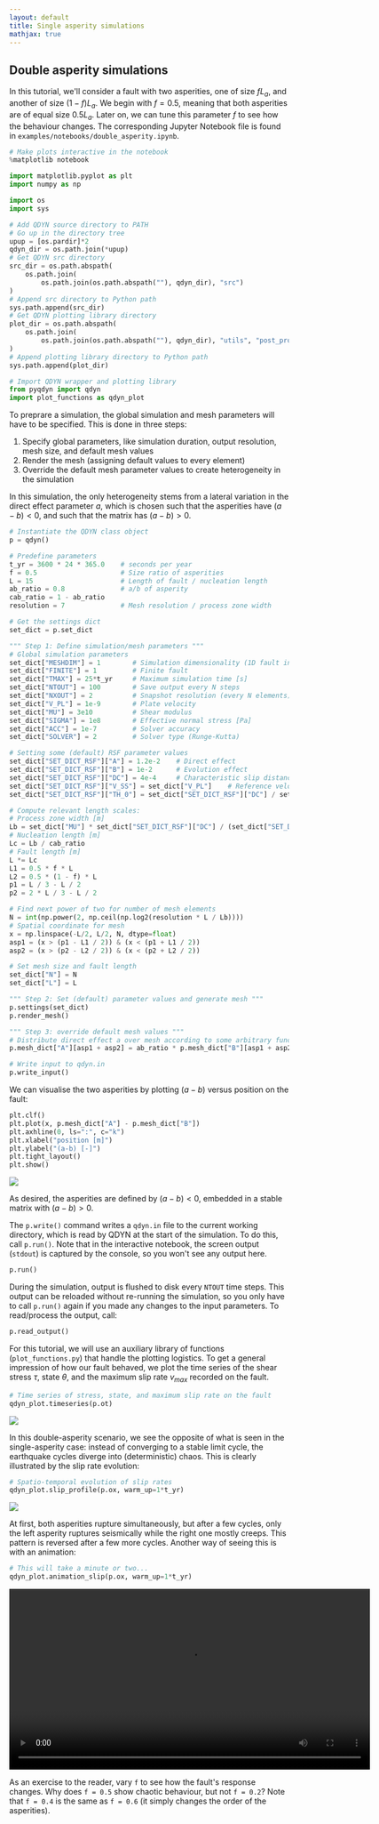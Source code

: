 ```yaml
---
layout: default
title: Single asperity simulations
mathjax: true
---
```


## Double asperity simulations

In this tutorial, we'll consider a fault with two asperities, one of size $f L_a$, and another of size $(1-f)L_a$. We begin with $f = 0.5$, meaning that both asperities are of equal size $0.5 L_a$. Later on, we can tune this parameter $f$ to see how the behaviour changes. The corresponding Jupyter Notebook file is found in `examples/notebooks/double_asperity.ipynb`.

```python
# Make plots interactive in the notebook
%matplotlib notebook

import matplotlib.pyplot as plt
import numpy as np

import os
import sys

# Add QDYN source directory to PATH
# Go up in the directory tree
upup = [os.pardir]*2
qdyn_dir = os.path.join(*upup)
# Get QDYN src directory
src_dir = os.path.abspath(
    os.path.join(
        os.path.join(os.path.abspath(""), qdyn_dir), "src")
)
# Append src directory to Python path
sys.path.append(src_dir)
# Get QDYN plotting library directory
plot_dir = os.path.abspath(
    os.path.join(
        os.path.join(os.path.abspath(""), qdyn_dir), "utils", "post_processing")
)
# Append plotting library directory to Python path
sys.path.append(plot_dir)

# Import QDYN wrapper and plotting library
from pyqdyn import qdyn
import plot_functions as qdyn_plot
```

To preprare a simulation, the global simulation and mesh parameters will have to be specified. This is done in three steps: 

1. Specify global parameters, like simulation duration, output resolution, mesh size, and default mesh values
2. Render the mesh (assigning default values to every element)
3. Override the default mesh parameter values to create heterogeneity in the simulation

In this simulation, the only heterogeneity stems from a lateral variation in the direct effect parameter $a$, which is chosen such that the asperities have $(a-b) < 0$, and such that the matrix has $(a - b) > 0$.

```python
# Instantiate the QDYN class object
p = qdyn()

# Predefine parameters
t_yr = 3600 * 24 * 365.0    # seconds per year
f = 0.5                     # Size ratio of asperities
L = 15                      # Length of fault / nucleation length
ab_ratio = 0.8              # a/b of asperity
cab_ratio = 1 - ab_ratio
resolution = 7              # Mesh resolution / process zone width

# Get the settings dict
set_dict = p.set_dict

""" Step 1: Define simulation/mesh parameters """
# Global simulation parameters
set_dict["MESHDIM"] = 1        # Simulation dimensionality (1D fault in 2D medium)
set_dict["FINITE"] = 1         # Finite fault
set_dict["TMAX"] = 25*t_yr     # Maximum simulation time [s]
set_dict["NTOUT"] = 100        # Save output every N steps
set_dict["NXOUT"] = 2          # Snapshot resolution (every N elements)
set_dict["V_PL"] = 1e-9        # Plate velocity
set_dict["MU"] = 3e10          # Shear modulus
set_dict["SIGMA"] = 1e8        # Effective normal stress [Pa]
set_dict["ACC"] = 1e-7         # Solver accuracy
set_dict["SOLVER"] = 2         # Solver type (Runge-Kutta)

# Setting some (default) RSF parameter values
set_dict["SET_DICT_RSF"]["A"] = 1.2e-2    # Direct effect
set_dict["SET_DICT_RSF"]["B"] = 1e-2      # Evolution effect
set_dict["SET_DICT_RSF"]["DC"] = 4e-4     # Characteristic slip distance
set_dict["SET_DICT_RSF"]["V_SS"] = set_dict["V_PL"]    # Reference velocity [m/s]
set_dict["SET_DICT_RSF"]["TH_0"] = set_dict["SET_DICT_RSF"]["DC"] / set_dict["V_PL"]    # Initial state [s]

# Compute relevant length scales:
# Process zone width [m]
Lb = set_dict["MU"] * set_dict["SET_DICT_RSF"]["DC"] / (set_dict["SET_DICT_RSF"]["B"] * set_dict["SIGMA"])
# Nucleation length [m]
Lc = Lb / cab_ratio
# Fault length [m]
L *= Lc
L1 = 0.5 * f * L
L2 = 0.5 * (1 - f) * L
p1 = L / 3 - L / 2
p2 = 2 * L / 3 - L / 2

# Find next power of two for number of mesh elements
N = int(np.power(2, np.ceil(np.log2(resolution * L / Lb))))
# Spatial coordinate for mesh
x = np.linspace(-L/2, L/2, N, dtype=float)
asp1 = (x > (p1 - L1 / 2)) & (x < (p1 + L1 / 2))
asp2 = (x > (p2 - L2 / 2)) & (x < (p2 + L2 / 2))

# Set mesh size and fault length
set_dict["N"] = N
set_dict["L"] = L

""" Step 2: Set (default) parameter values and generate mesh """
p.settings(set_dict)
p.render_mesh()

""" Step 3: override default mesh values """
# Distribute direct effect a over mesh according to some arbitrary function
p.mesh_dict["A"][asp1 + asp2] = ab_ratio * p.mesh_dict["B"][asp1 + asp2]

# Write input to qdyn.in
p.write_input()
```

We can visualise the two asperities by plotting $(a-b)$ versus position on the fault:
```python
plt.clf()
plt.plot(x, p.mesh_dict["A"] - p.mesh_dict["B"])
plt.axhline(0, ls=":", c="k")
plt.xlabel("position [m]")
plt.ylabel("(a-b) [-]")
plt.tight_layout()
plt.show()
```

![](img/tutorials/double_asperity/asperities_a-b.png)

As desired, the asperities are defined by $(a-b) < 0$, embedded in a stable matrix with $(a-b) > 0$.

The `p.write()` command writes a `qdyn.in` file to the current working directory, which is read by QDYN at the start of the simulation. To do this, call `p.run()`. Note that in the interactive notebook, the screen output (`stdout`) is captured by the console, so you won't see any output here.

```python
p.run()
```
During the simulation, output is flushed to disk every `NTOUT` time steps. This output can be reloaded without re-running the simulation, so you only have to call `p.run()` again if you made any changes to the input parameters. To read/process the output, call:
```python
p.read_output()
```

For this tutorial, we will use an auxiliary library of functions (`plot_functions.py`) that handle the plotting logistics. To get a general impression of how our fault behaved, we plot the time series of the shear stress $\tau$, state $\theta$, and the maximum slip rate $v_{max}$ recorded on the fault.

```python
# Time series of stress, state, and maximum slip rate on the fault
qdyn_plot.timeseries(p.ot)
```

![](img/tutorials/double_asperity/timeseries.png)

In this double-asperity scenario, we see the opposite of what is seen in the single-asperity case: instead of converging to a stable limit cycle, the earthquake cycles diverge into (deterministic) chaos. This is clearly illustrated by the slip rate evolution:

```python
# Spatio-temporal evolution of slip rates
qdyn_plot.slip_profile(p.ox, warm_up=1*t_yr)
```

![](img/tutorials/double_asperity/slip_map.png)

At first, both asperities rupture simultaneously, but after a few cycles, only the left asperity ruptures seismically while the right one mostly creeps. This pattern is reversed after a few more cycles. Another way of seeing this is with an animation:

```python
# This will take a minute or two...
qdyn_plot.animation_slip(p.ox, warm_up=1*t_yr)
```
<video width="650" autoplay loop>
    <source src="img/tutorials/double_asperity/slip_profile.mp4" type="video/mp4">
</video>

As an exercise to the reader, vary `f` to see how the fault's response changes. Why does `f = 0.5` show chaotic behaviour, but not `f = 0.2`? Note that `f = 0.4` is the same as `f = 0.6` (it simply changes the order of the asperities).